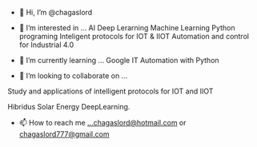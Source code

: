 - 👋 Hi, I’m @chagaslord
- 👀 I’m interested in ...
AI
Deep Lerarning
Machine Learning
Python programing
Inteligent protocols for IOT  & IIOT
Automation and control for Industrial 4.0

- 🌱 I’m currently learning ...
Google IT Automation with Python

- 💞️ I’m looking to collaborate on ...

Study and applications of intelligent protocols for IOT and IIOT

Hibridus Solar Energy
DeepLearning.

- 📫 How to reach me ...chagaslord@hotmail.com or chagaslord777@gmail.com

<!---
chagaslord/chagaslord is a ✨ special ✨ repository because its `README.md` (this file) appears on your GitHub profile.
You can click the Preview link to take a look at your changes.
--->
